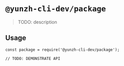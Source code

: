 # `@yunzh-cli-dev/package`

> TODO: description

## Usage

```
const package = require('@yunzh-cli-dev/package');

// TODO: DEMONSTRATE API
```
